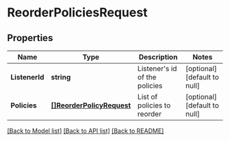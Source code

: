 # ReorderPoliciesRequest

## Properties
Name | Type | Description | Notes
------------ | ------------- | ------------- | -------------
**ListenerId** | **string** | Listener&#39;s id of the policies | [optional] [default to null]
**Policies** | [**[]ReorderPolicyRequest**](ReorderPolicyRequest.md) | List of policies to reorder | [optional] [default to null]

[[Back to Model list]](../README.md#documentation-for-models) [[Back to API list]](../README.md#documentation-for-api-endpoints) [[Back to README]](../README.md)


